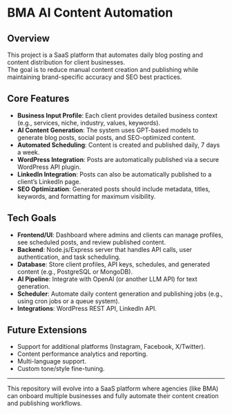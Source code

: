 # BMA AI Content Automation

## Overview
This project is a SaaS platform that automates daily blog posting and content distribution for client businesses.  
The goal is to reduce manual content creation and publishing while maintaining brand-specific accuracy and SEO best practices.

## Core Features
- **Business Input Profile**: Each client provides detailed business context (e.g., services, niche, industry, values, keywords).
- **AI Content Generation**: The system uses GPT-based models to generate blog posts, social posts, and SEO-optimized content.
- **Automated Scheduling**: Content is created and published daily, 7 days a week.
- **WordPress Integration**: Posts are automatically published via a secure WordPress API plugin.
- **LinkedIn Integration**: Posts can also be automatically published to a client’s LinkedIn page.
- **SEO Optimization**: Generated posts should include metadata, titles, keywords, and formatting for maximum visibility.

## Tech Goals
- **Frontend/UI**: Dashboard where admins and clients can manage profiles, see scheduled posts, and review published content.
- **Backend**: Node.js/Express server that handles API calls, user authentication, and task scheduling.
- **Database**: Store client profiles, API keys, schedules, and generated content (e.g., PostgreSQL or MongoDB).
- **AI Pipeline**: Integrate with OpenAI (or another LLM API) for text generation.
- **Scheduler**: Automate daily content generation and publishing jobs (e.g., using cron jobs or a queue system).
- **Integrations**: WordPress REST API, LinkedIn API.

## Future Extensions
- Support for additional platforms (Instagram, Facebook, X/Twitter).
- Content performance analytics and reporting.
- Multi-language support.
- Custom tone/style fine-tuning.

---
This repository will evolve into a SaaS platform where agencies (like BMA) can onboard multiple businesses and fully automate their content creation and publishing workflows.
